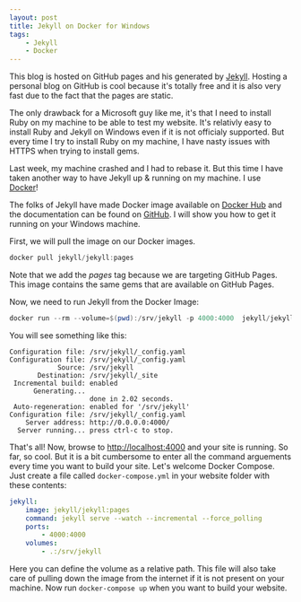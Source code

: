 ```yaml
---
layout: post
title: Jekyll on Docker for Windows
tags:
    - Jekyll
    - Docker
---
```


This blog is hosted on GitHub pages and his generated by [Jekyll](https://jekyllrb.com). Hosting a personal blog on GitHub is cool because it's totally free and it is also very fast due to the fact that the pages are static.

The only drawback for a Microsoft guy like me, it's that I need to install Ruby on my machine to be able to test my website. It's relativly easy to install Ruby and Jekyll on Windows even if it is not officialy supported. But every time I try to install Ruby on my machine, I have nasty issues with HTTPS when trying to install gems. 

Last week, my machine crashed and I had to rebase it. But this time I have taken another way to have Jekyll up & running on my machine. I use [Docker](https://www.docker.com)! 

The folks of Jekyll have made Docker image available on [Docker Hub](https://hub.docker.com/r/jekyll/jekyll/) and the documentation can be found on [GitHub](https://github.com/jekyll/docker/wiki/Usage:-Running). I will show you how to get it running on your Windows machine.

First, we will pull the image on our Docker images.

```PowerShell
docker pull jekyll/jekyll:pages
```

Note that we add the *pages* tag because we are targeting GitHub Pages. This image contains the same gems that are available on GitHub Pages.

Now, we need to run Jekyll from the Docker Image:

```PowerShell
docker run --rm --volume=$(pwd):/srv/jekyll -p 4000:4000  jekyll/jekyll:pages jekyll serve --watch --incremental --force_polling
``` 

You will see something like this:

```
Configuration file: /srv/jekyll/_config.yaml
Configuration file: /srv/jekyll/_config.yaml
            Source: /srv/jekyll
       Destination: /srv/jekyll/_site
 Incremental build: enabled
      Generating...
                    done in 2.02 seconds.
 Auto-regeneration: enabled for '/srv/jekyll'
Configuration file: /srv/jekyll/_config.yaml
    Server address: http://0.0.0.0:4000/
  Server running... press ctrl-c to stop.
```

That's all! Now, browse to [http://localhost:4000](http://localhost:4000) and your site is running.
So far, so cool. But it is a bit cumbersome to enter all the command arguements every time you want to build your site. Let's welcome Docker Compose. Just create a file called `docker-compose.yml` in your website folder with these contents:

```YAML
jekyll:
    image: jekyll/jekyll:pages
    command: jekyll serve --watch --incremental --force_polling
    ports:
        - 4000:4000
    volumes:
        - .:/srv/jekyll
```

Here you can define the volume as a relative path. This file will also take care of pulling down the image from the internet if it is not present on your machine. Now run `docker-compose up` when you want to build your website.

